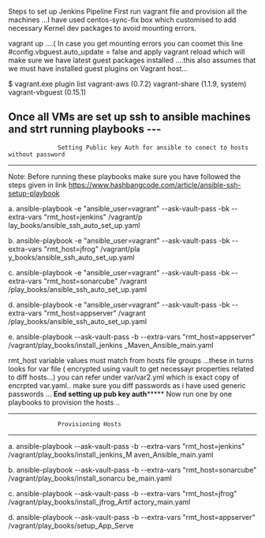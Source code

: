 Steps to set up Jenkins Pipeline
First run vagrant file and provision all the machines ...I have used centos-sync-fix box which customised to add necessary Kernel dev packages to avoid mounting errors.

vagrant up ....( In case you get mounting errors you can coomet this line #config.vbguest.auto_update = false and apply vagrant reload which will make sure we have latest guest packages installed ....this also assumes that we must have installed guest plugins on Vagrant host...

$ vagrant.exe plugin list
vagrant-aws (0.7.2)
vagrant-share (1.1.9, system)
vagrant-vbguest (0.15.1)

Once all VMs are set up ssh to ansible machines and strt running playbooks ---
---------------------------------------------------------------------------------------------------------------
                  Setting Public key Auth for ansible to conect to hosts without password 
---------------------------------------------------------------------------------------------------------------
Note: Before running these playbooks make sure you have followed the steps given in link https://www.hashbangcode.com/article/ansible-ssh-setup-playbook
            
a. ansible-playbook -e "ansible_user=vagrant" --ask-vault-pass -bk --extra-vars "rmt_host=jenkins" /vagrant/p
lay_books/ansible_ssh_auto_set_up.yaml

b. ansible-playbook -e "ansible_user=vagrant" --ask-vault-pass -bk --extra-vars "rmt_host=jfrog" /vagrant/pla
y_books/ansible_ssh_auto_set_up.yaml

c. ansible-playbook -e "ansible_user=vagrant" --ask-vault-pass -bk --extra-vars "rmt_host=sonarcube" /vagrant
/play_books/ansible_ssh_auto_set_up.yaml

d. ansible-playbook -e "ansible_user=vagrant" --ask-vault-pass -bk --extra-vars "rmt_host=appserver" /vagrant
/play_books/ansible_ssh_auto_set_up.yaml

e. ansible-playbook --ask-vault-pass -b --extra-vars "rmt_host=appserver" /vagrant/play_books/install_jenkins
_Maven_Ansible_main.yaml
   
 rmt_host variable values must match from hosts file groups ...these in turns looks for var file ( encrypted using vault to get necessayr properties related to diff hosts...) you can refer under var/var2.yml which is exact copy of encrpted var.yaml.. make sure you diff passwords as i have used generic passwords ...
 **********************************************End setting up pub key auth***************************************************
 Now run one by one playbooks to provision the hosts ..
 
 ---------------------------------------------------------------------------------------------------------------
                  Provisioning Hosts
---------------------------------------------------------------------------------------------------------------

a. ansible-playbook --ask-vault-pass -b --extra-vars "rmt_host=jenkins" /vagrant/play_books/install_jenkins_M
aven_Ansible_main.yaml

b. ansible-playbook --ask-vault-pass -b --extra-vars "rmt_host=sonarcube" /vagrant/play_books/install_sonarcu
be_main.yaml

c. ansible-playbook --ask-vault-pass -b --extra-vars "rmt_host=jfrog" /vagrant/play_books/install_jfrog_Artif
actory_main.yaml

d. ansible-playbook --ask-vault-pass -b --extra-vars "rmt_host=appserver" /vagrant/play_books/setup_App_Serve

   
